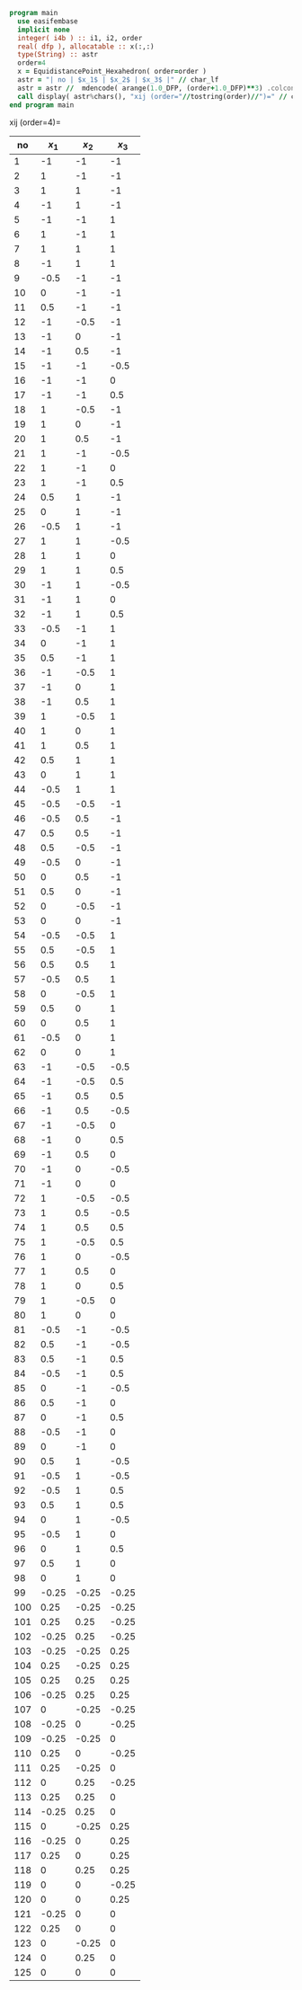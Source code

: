 ```fortran
program main
  use easifembase
  implicit none
  integer( i4b ) :: i1, i2, order
  real( dfp ), allocatable :: x(:,:)
  type(String) :: astr
  order=4
  x = EquidistancePoint_Hexahedron( order=order )
  astr = "| no | $x_1$ | $x_2$ | $x_3$ |" // char_lf
  astr = astr //  mdencode( arange(1.0_DFP, (order+1.0_DFP)**3) .colconcat. TRANSPOSE(x))
  call display( astr%chars(), "xij (order="//tostring(order)//")=" // char_lf // char_lf )
end program main
```

xij (order=4)=

| no  | $x_1$ | $x_2$ | $x_3$ |
| --- | ----- | ----- | ----- |
| 1   | -1    | -1    | -1    |
| 2   | 1     | -1    | -1    |
| 3   | 1     | 1     | -1    |
| 4   | -1    | 1     | -1    |
| 5   | -1    | -1    | 1     |
| 6   | 1     | -1    | 1     |
| 7   | 1     | 1     | 1     |
| 8   | -1    | 1     | 1     |
| 9   | -0.5  | -1    | -1    |
| 10  | 0     | -1    | -1    |
| 11  | 0.5   | -1    | -1    |
| 12  | -1    | -0.5  | -1    |
| 13  | -1    | 0     | -1    |
| 14  | -1    | 0.5   | -1    |
| 15  | -1    | -1    | -0.5  |
| 16  | -1    | -1    | 0     |
| 17  | -1    | -1    | 0.5   |
| 18  | 1     | -0.5  | -1    |
| 19  | 1     | 0     | -1    |
| 20  | 1     | 0.5   | -1    |
| 21  | 1     | -1    | -0.5  |
| 22  | 1     | -1    | 0     |
| 23  | 1     | -1    | 0.5   |
| 24  | 0.5   | 1     | -1    |
| 25  | 0     | 1     | -1    |
| 26  | -0.5  | 1     | -1    |
| 27  | 1     | 1     | -0.5  |
| 28  | 1     | 1     | 0     |
| 29  | 1     | 1     | 0.5   |
| 30  | -1    | 1     | -0.5  |
| 31  | -1    | 1     | 0     |
| 32  | -1    | 1     | 0.5   |
| 33  | -0.5  | -1    | 1     |
| 34  | 0     | -1    | 1     |
| 35  | 0.5   | -1    | 1     |
| 36  | -1    | -0.5  | 1     |
| 37  | -1    | 0     | 1     |
| 38  | -1    | 0.5   | 1     |
| 39  | 1     | -0.5  | 1     |
| 40  | 1     | 0     | 1     |
| 41  | 1     | 0.5   | 1     |
| 42  | 0.5   | 1     | 1     |
| 43  | 0     | 1     | 1     |
| 44  | -0.5  | 1     | 1     |
| 45  | -0.5  | -0.5  | -1    |
| 46  | -0.5  | 0.5   | -1    |
| 47  | 0.5   | 0.5   | -1    |
| 48  | 0.5   | -0.5  | -1    |
| 49  | -0.5  | 0     | -1    |
| 50  | 0     | 0.5   | -1    |
| 51  | 0.5   | 0     | -1    |
| 52  | 0     | -0.5  | -1    |
| 53  | 0     | 0     | -1    |
| 54  | -0.5  | -0.5  | 1     |
| 55  | 0.5   | -0.5  | 1     |
| 56  | 0.5   | 0.5   | 1     |
| 57  | -0.5  | 0.5   | 1     |
| 58  | 0     | -0.5  | 1     |
| 59  | 0.5   | 0     | 1     |
| 60  | 0     | 0.5   | 1     |
| 61  | -0.5  | 0     | 1     |
| 62  | 0     | 0     | 1     |
| 63  | -1    | -0.5  | -0.5  |
| 64  | -1    | -0.5  | 0.5   |
| 65  | -1    | 0.5   | 0.5   |
| 66  | -1    | 0.5   | -0.5  |
| 67  | -1    | -0.5  | 0     |
| 68  | -1    | 0     | 0.5   |
| 69  | -1    | 0.5   | 0     |
| 70  | -1    | 0     | -0.5  |
| 71  | -1    | 0     | 0     |
| 72  | 1     | -0.5  | -0.5  |
| 73  | 1     | 0.5   | -0.5  |
| 74  | 1     | 0.5   | 0.5   |
| 75  | 1     | -0.5  | 0.5   |
| 76  | 1     | 0     | -0.5  |
| 77  | 1     | 0.5   | 0     |
| 78  | 1     | 0     | 0.5   |
| 79  | 1     | -0.5  | 0     |
| 80  | 1     | 0     | 0     |
| 81  | -0.5  | -1    | -0.5  |
| 82  | 0.5   | -1    | -0.5  |
| 83  | 0.5   | -1    | 0.5   |
| 84  | -0.5  | -1    | 0.5   |
| 85  | 0     | -1    | -0.5  |
| 86  | 0.5   | -1    | 0     |
| 87  | 0     | -1    | 0.5   |
| 88  | -0.5  | -1    | 0     |
| 89  | 0     | -1    | 0     |
| 90  | 0.5   | 1     | -0.5  |
| 91  | -0.5  | 1     | -0.5  |
| 92  | -0.5  | 1     | 0.5   |
| 93  | 0.5   | 1     | 0.5   |
| 94  | 0     | 1     | -0.5  |
| 95  | -0.5  | 1     | 0     |
| 96  | 0     | 1     | 0.5   |
| 97  | 0.5   | 1     | 0     |
| 98  | 0     | 1     | 0     |
| 99  | -0.25 | -0.25 | -0.25 |
| 100 | 0.25  | -0.25 | -0.25 |
| 101 | 0.25  | 0.25  | -0.25 |
| 102 | -0.25 | 0.25  | -0.25 |
| 103 | -0.25 | -0.25 | 0.25  |
| 104 | 0.25  | -0.25 | 0.25  |
| 105 | 0.25  | 0.25  | 0.25  |
| 106 | -0.25 | 0.25  | 0.25  |
| 107 | 0     | -0.25 | -0.25 |
| 108 | -0.25 | 0     | -0.25 |
| 109 | -0.25 | -0.25 | 0     |
| 110 | 0.25  | 0     | -0.25 |
| 111 | 0.25  | -0.25 | 0     |
| 112 | 0     | 0.25  | -0.25 |
| 113 | 0.25  | 0.25  | 0     |
| 114 | -0.25 | 0.25  | 0     |
| 115 | 0     | -0.25 | 0.25  |
| 116 | -0.25 | 0     | 0.25  |
| 117 | 0.25  | 0     | 0.25  |
| 118 | 0     | 0.25  | 0.25  |
| 119 | 0     | 0     | -0.25 |
| 120 | 0     | 0     | 0.25  |
| 121 | -0.25 | 0     | 0     |
| 122 | 0.25  | 0     | 0     |
| 123 | 0     | -0.25 | 0     |
| 124 | 0     | 0.25  | 0     |
| 125 | 0     | 0     | 0     |
